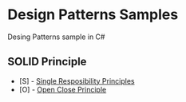 # Design Patterns Samples
Desing Patterns sample in C#

## SOLID Principle

* [S] - [Single Resposibility Principles](SOLID/SRP)
* [O] - [Open Close Principle](SOLID/OCP)
